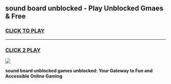 
## sound board unblocked - Play Unblocked Gmaes & Free
<h3>
<a href="https://news.freeplayer.one?title=sound_board_unblocked&ref=23F">CLICK TO PLAY</a></h3>
<hr>

<h3>
<a href="https://news.freeplayer.one?title=sound_board_unblocked&ref=23F">CLICK 2 PLAY</a>
  
</h3>

<a href="https://news.freeplayer.one?title=sound_board_unblocked&ref=23F/"><img src="https://clearcache.store/games.png"></a>


**sound board unblocked games unblocked: Your Gateway to Fun and Accessible Online Gaming**
